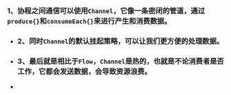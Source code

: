 ### 1、协程之间通信可以使用`Channel`，它像一条密闭的管道，通过`produce{}`和`consumeEach{}`来进行产生和消费数据。
- ### 2、同时`Channel`的默认挂起策略，可以让我们更方便的处理数据。
- ### 3、最后就是相比于`Flow`，`Channel`是热的，也就是不论消费者是否工作，它都会发送数据，会导致资源浪费。
-